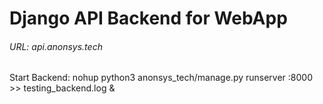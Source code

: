 # Django API Backend for WebApp
###### URL: api.anonsys.tech

Start Backend: nohup python3 anonsys_tech/manage.py runserver <ip>:8000 >> testing_backend.log &
